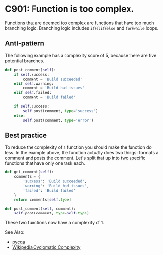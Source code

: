 # C901: Function is too complex.

Functions that are deemed too complex are functions that have too much branching logic. Branching logic includes `if`/`elif`/`else` and `for`/`while` loops.

## Anti-pattern

The following example has a complexity score of 5, because there are five potential branches.

```python
def post_comment(self):
    if self.success:
        comment = 'Build succeeded'
    elif self.warning:
        comment = 'Build had issues'
    elif self.failed:
        comment = 'Build failed'

    if self.success:
        self.post(comment, type='success')
    else:
        self.post(comment, type='error')
```

## Best practice

To reduce the complexity of a function you should make the function do less. In the example above, the function actually does two things: formats a comment and posts the comment. Let's split that up into two specific functions that have only one task each.

```python
def get_comment(self):
    comments = {
        'success': 'Build succeeded',
        'warning': 'Build had issues',
        'failed': 'Build failed'
    }
    return comments[self.type]

def post_comment(self, comment):
    self.post(comment, type=self.type)
```

These two functions now have a complexity of 1.

See Also:
* [pycqa](https://flake8.pycqa.org/en/latest/user/error-codes.html)
* [Wikipedia Cyclomatic Complexity](https://en.wikipedia.org/wiki/Cyclomatic_complexity)
